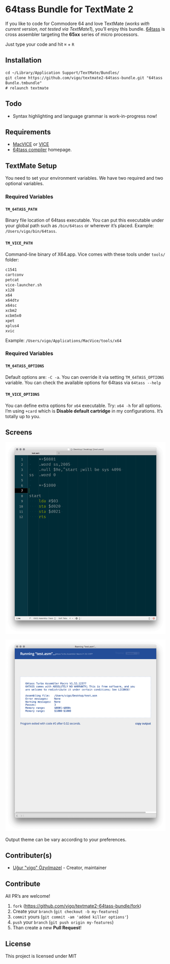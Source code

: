 # 64tass Bundle for TextMate 2

If you like to code for Commodore 64 and love TextMate (*works with current version,
not tested via TextMate1*), you’ll enjoy this bundle. [64tass][64tass] is cross 
assembler targeting the **65xx** series of micro processors.

Just type your code and hit `⌘` + `R`

## Installation

    cd ~/Library/Application Support/TextMate/Bundles/
    git clone https://github.com/vigo/textmate2-64tass-bundle.git "64tass Bundle.tmbundle"
    # relaunch textmate

## Todo

* Syntax highlighting and language grammar is work-in-progress now!

## Requirements

* [MacVICE][macvice] or [VICE][vice]
* [64tass compiler][64tass_home] homepage.

[64tass]:          http://singularcrew.hu/64tass/
[macvice]:         http://lallafa.de/blog/c64-projects/macvice/
[vice]:            http://vice-emu.sourceforge.net/macosx.html
[64tass_home]:     http://tass64.sourceforge.net/

## TextMate Setup

You need to set your environment variables. We have two required and two
optional variables.

### Required Variables

#### `TM_64TASS_PATH`

Binary file location of 64tass executable. You can put this executable
under your global path such as `/bin/64tass` or wherever it’s placed. 
Example: `/Users/vigo/bin/64tass`.

#### `TM_VICE_PATH`

Command-line binary of X64.app. Vice comes with these tools under `tools/`
folder:

    c1541
    cartconv
    petcat
    vice-launcher.sh
    x128
    x64
    x64dtv
    x64sc
    xcbm2
    xcbm5x0
    xpet
    xplus4
    xvic

Example: `/Users/vigo/Applications/MacVice/tools/x64`

### Required Variables

#### `TM_64TASS_OPTIONS`

Default options are: `-C -a`. You can override it via setting `TM_64TASS_OPTIONS`
variable. You can check the available options for 64tass via `64tass --help`

#### `TM_VICE_OPTIONS`

You can define extra options for `x64` executable. Try: `x64 -h` for all
options. I’m using `+card` which is **Disable default cartridge** in my
configurations. It’s totally up to you.

## Screens

![Example code snippet](Screens/tass-code.png "Example code snippet")

![Example runner output](Screens/tass-runner.png "Example runner output")

Output theme can be vary according to your preferences.

## Contributer(s)

* [Uğur "vigo" Özyılmazel](https://github.com/vigo) - Creator, maintainer

## Contribute

All PR’s are welcome!

1. `fork` (https://github.com/vigo/textmate2-64tass-bundle/fork)
1. Create your `branch` (`git checkout -b my-features`)
1. `commit` yours (`git commit -am 'added killer options'`)
1. `push` your `branch` (`git push origin my-features`)
1. Than create a new **Pull Request**!

## License

This project is licensed under MIT